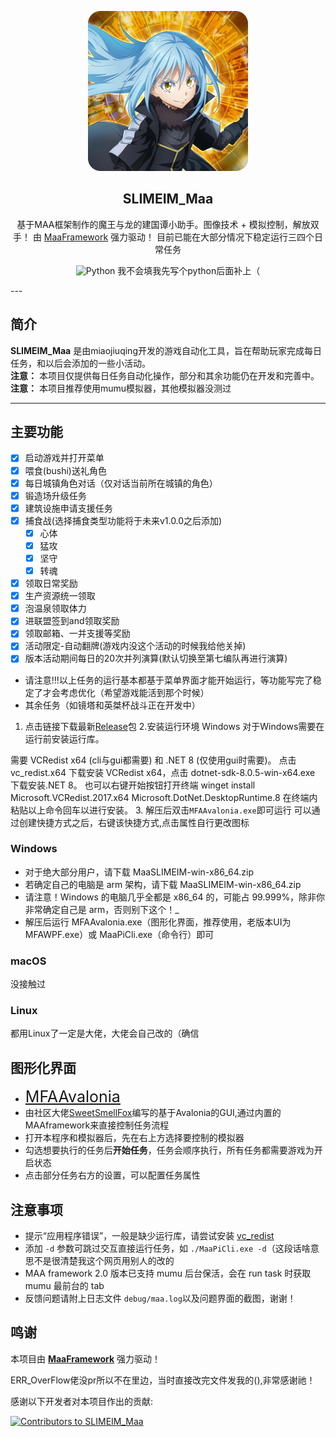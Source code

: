<!-- markdownlint-disable MD033 MD041 -->

<p align="center">
  <img alt="LOGO" src="logo.ico" width="256" height="256" />
</p>

<div align="center">

## SLIMEIM_Maa

基于MAA框架制作的魔王与龙的建国谭小助手。图像技术 + 模拟控制，解放双手！
由 [MaaFramework](https://github.com/MaaXYZ/MaaFramework) 强力驱动！
目前已能在大部分情况下稳定运行三四个日常任务
</div>
<p align="center">
  <img alt="Python" src="https://img.shields.io/badge/Python-3776AB?logo=python&logoColor=white">
  我不会填我先写个python后面补上（
</p>
---

## 简介

**SLIMEIM_Maa** 是由miaojiuqing开发的游戏自动化工具，旨在帮助玩家完成每日任务，和以后会添加的一些小活动。  
**注意：** 本项目仅提供每日任务自动化操作，部分和其余功能仍在开发和完善中。  
**注意：** 本项目推荐使用mumu模拟器，其他模拟器没测过

---

## 主要功能

- [x] 启动游戏并打开菜单
- [x] 喂食(bushi)送礼角色
- [x] 每日城镇角色对话（仅对话当前所在城镇的角色）
- [x] 锻造场升级任务
- [x] 建筑设施申请支援任务
- [x] 捕食战(选择捕食类型功能将于未来v1.0.0之后添加)
  - [x] 心体
  - [x] 猛攻
  - [x] 坚守
  - [x] 转魂
- [x] 领取日常奖励
- [x] 生产资源统一领取
- [x] 泡温泉领取体力
- [x] 进联盟签到and领取奖励
- [x] 领取邮箱、一并支援等奖励
- [x] 活动限定-自动翻牌(游戏内没这个活动的时候我给他关掉)
- [x] 版本活动期间每日的20次并列演算(默认切换至第七编队再进行演算)
- 请注意!!!以上任务的运行基本都基于菜单界面才能开始运行，等功能写完了稳定了才会考虑优化（希望游戏能活到那个时候）
- 其余任务（如镜塔和英桀杯战斗正在开发中）

1. 点击链接下载最新[Release](https://github.com/miaojiuqing/SLIMEIM_Maa/releases)包
2.安装运行环境
Windows
对于Windows需要在运行前安装运行库。

需要 VCRedist x64 (cli与gui都需要) 和 .NET 8 (仅使用gui时需要)。 点击 vc_redist.x64 下载安装 VCRedist x64，点击 dotnet-sdk-8.0.5-win-x64.exe 下载安装.NET 8。 也可以右键开始按钮打开终端
                                winget install Microsoft.VCRedist.2017.x64 Microsoft.DotNet.DesktopRuntime.8
在终端内粘贴以上命令回车以进行安装。
3. 解压后双击`MFAAvalonia.exe`即可运行
    可以通过创建快捷方式之后，右键该快捷方式,点击属性自行更改图标

### Windows

- 对于绝大部分用户，请下载 MaaSLIMEIM-win-x86_64.zip
- 若确定自己的电脑是 arm 架构，请下载 MaaSLIMEIM-win-x86_64.zip
- 请注意！Windows 的电脑几乎全都是 x86_64 的，可能占 99.999%，除非你非常确定自己是 arm，否则别下这个！_
- 解压后运行 MFAAvalonia.exe（图形化界面，推荐使用，老版本UI为MFAWPF.exe）或 MaaPiCli.exe（命令行）即可

### macOS

没接触过

### Linux

都用Linux了一定是大佬，大佬会自己改的（确信

## 图形化界面

- <span style="font-size:25px;">[MFAAvalonia](https://github.com/SweetSmellFox/MFAAvalonia/)</span>  
- 由社区大佬[SweetSmellFox](https://github.com/SweetSmellFox)编写的基于Avalonia的GUI,通过内置的MAAframework来直接控制任务流程  
- 打开本程序和模拟器后，先在右上方选择要控制的模拟器  
- 勾选想要执行的任务后**开始任务**，任务会顺序执行，所有任务都需要游戏为开启状态  
- 点击部分任务右方的设置，可以配置任务属性

## 注意事项

- 提示“应用程序错误”，一般是缺少运行库，请尝试安装 [vc_redist](https://aka.ms/vs/17/release/vc_redist.x64.exe)
- 添加 `-d` 参数可跳过交互直接运行任务，如 `./MaaPiCli.exe -d`（这段话啥意思不是很清楚我这个网页用别人的改的
- MAA framework 2.0 版本已支持 mumu 后台保活，会在 run task 时获取 mumu 最前台的 tab
- 反馈问题请附上日志文件 `debug/maa.log`以及问题界面的截图，谢谢！

## 鸣谢

本项目由 **[MaaFramework](https://github.com/MaaXYZ/MaaFramework)** 强力驱动！

ERR_OverFlow佬没pr所以不在里边，当时直接改完文件发我的(),非常感谢祂！

感谢以下开发者对本项目作出的贡献:

<a href="https://github.com/miaojiuqing/SLIMEIM_Maa/graphs/contributors">
  <img src="https://contrib.rocks/image?repo=miaojiuqing/SLIMEIM_Maa&max=1000" alt="Contributors to SLIMEIM_Maa"/>
</a>
